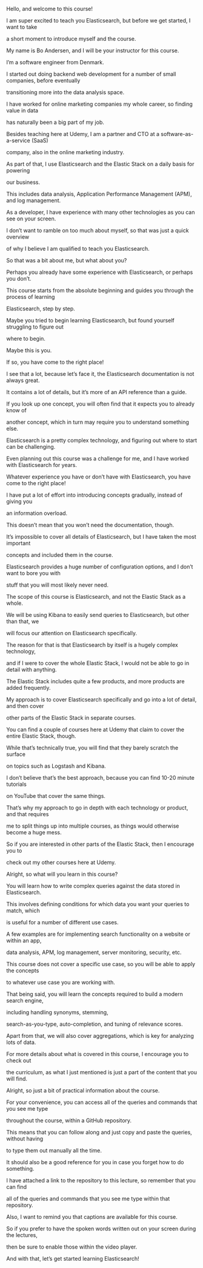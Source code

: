 Hello, and welcome to this course!

I am super excited to teach you Elasticsearch, but before we get started, I want to take

a short moment to introduce myself and the course.

My name is Bo Andersen, and I will be your instructor for this course.

I’m a software engineer from Denmark.

I started out doing backend web development for a number of small companies, before eventually

transitioning more into the data analysis space.

I have worked for online marketing companies my whole career, so finding value in data

has naturally been a big part of my job.

Besides teaching here at Udemy, I am a partner and CTO at a software-as-a-service (SaaS)

company, also in the online marketing industry.

As part of that, I use Elasticsearch and the Elastic Stack on a daily basis for powering

our business.

This includes data analysis, Application Performance Management (APM), and log management.

As a developer, I have experience with many other technologies as you can see on your screen.

I don’t want to ramble on too much about myself, so that was just a quick overview

of why I believe I am qualified to teach you Elasticsearch.

So that was a bit about me, but what about you?

Perhaps you already have some experience with Elasticsearch, or perhaps you don’t.

This course starts from the absolute beginning and guides you through the process of learning

Elasticsearch, step by step.

Maybe you tried to begin learning Elasticsearch, but found yourself struggling to figure out

where to begin.

Maybe this is you.

If so, you have come to the right place!

I see that a lot, because let’s face it, the Elasticsearch documentation is not always great.

It contains a lot of details, but it’s more of an API reference than a guide.

If you look up one concept, you will often find that it expects you to already know of

another concept, which in turn may require you to understand something else.

Elasticsearch is a pretty complex technology, and figuring out where to start can be challenging.

Even planning out this course was a challenge for me, and I have worked with Elasticsearch for years.

Whatever experience you have or don’t have with Elasticsearch, you have come to the right place!

I have put a lot of effort into introducing concepts gradually, instead of giving you

an information overload.

This doesn’t mean that you won’t need the documentation, though.

It’s impossible to cover all details of Elasticsearch, but I have taken the most important

concepts and included them in the course.

Elasticsearch provides a huge number of configuration options, and I don’t want to bore you with

stuff that you will most likely never need.

The scope of this course is Elasticsearch, and not the Elastic Stack as a whole.

We will be using Kibana to easily send queries to Elasticsearch, but other than that, we

will focus our attention on Elasticsearch specifically.

The reason for that is that Elasticsearch by itself is a hugely complex technology,

and if I were to cover the whole Elastic Stack, I would not be able to go in detail with anything.

The Elastic Stack includes quite a few products, and more products are added frequently.

My approach is to cover Elasticsearch specifically and go into a lot of detail, and then cover

other parts of the Elastic Stack in separate courses.

You can find a couple of courses here at Udemy that claim to cover the entire Elastic Stack, though.

While that’s technically true, you will find that they barely scratch the surface

on topics such as Logstash and Kibana.

I don’t believe that’s the best approach, because you can find 10-20 minute tutorials

on YouTube that cover the same things.

That’s why my approach to go in depth with each technology or product, and that requires

me to split things up into multiple courses, as things would otherwise become a huge mess.

So if you are interested in other parts of the Elastic Stack, then I encourage you to

check out my other courses here at Udemy.

Alright, so what will you learn in this course?

You will learn how to write complex queries against the data stored in Elasticsearch.

This involves defining conditions for which data you want your queries to match, which

is useful for a number of different use cases.

A few examples are for implementing search functionality on a website or within an app,

data analysis, APM, log management, server monitoring, security, etc.

This course does not cover a specific use case, so you will be able to apply the concepts

to whatever use case you are working with.

That being said, you will learn the concepts required to build a modern search engine,

including handling synonyms, stemming,

search-as-you-type, auto-completion, and tuning of relevance scores.

Apart from that, we will also cover aggregations, which is key for analyzing lots of data.

For more details about what is covered in this course, I encourage you to check out

the curriculum, as what I just mentioned is just a part of the content that you will find.

Alright, so just a bit of practical information about the course.

For your convenience, you can access all of the queries and commands that you see me type

throughout the course, within a GitHub repository.

This means that you can follow along and just copy and paste the queries, without having

to type them out manually all the time.

It should also be a good reference for you in case you forget how to do something.

I have attached a link to the repository to this lecture, so remember that you can find

all of the queries and commands that you see me type within that repository.

Also, I want to remind you that captions are available for this course.

So if you prefer to have the spoken words written out on your screen during the lectures,

then be sure to enable those within the video player.

And with that, let’s get started learning Elasticsearch!

